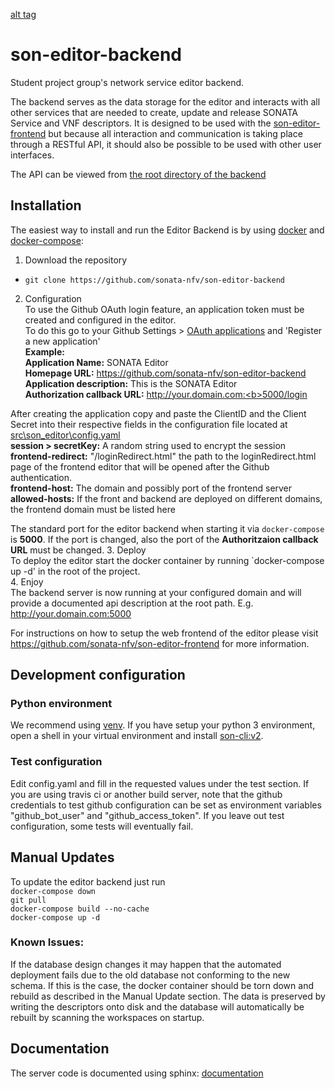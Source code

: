 [alt tag](https://travis-ci.org/sonata-nfv/son-editor-backend.svg?branch=master)


# son-editor-backend
Student project group's network service editor backend.

The backend serves as the data storage for the editor and interacts with all other services that are needed to create, update and release SONATA Service and VNF descriptors. It is designed to be used with the [son-editor-frontend](https://github.com/sonata-nfv/son-editor-frontend) but because all interaction and communication is taking place through a RESTful API, it should also be possible to be used with other user interfaces.

The API can be viewed from [the root directory of the backend](http://fg-cn-sandman1.cs.upb.de:5000/)

## Installation

The easiest way to install and run the Editor Backend is by using [docker](https://www.docker.com/) and [docker-compose](https://docs.docker.com/compose/):

1. Download the repository
  * `git clone https://github.com/sonata-nfv/son-editor-backend`
2. Configuration  
  To use the Github OAuth login feature, an application token must be created and configured in the editor.  
  To do this go to your Github Settings > [OAuth applications](https://github.com/settings/developers) and 'Register a new application'  
  **Example:**  
    **Application Name:** SONATA Editor  
    **Homepage URL:** https://github.com/sonata-nfv/son-editor-backend  
    **Application description:** This is the SONATA Editor  
    **Authorization callback URL:** http://your.domain.com:<b>5000/login</b>  
    
  After creating the application copy and paste the ClientID and the Client Secret into their respective fields in the configuration file located at [src\son_editor\config.yaml](src/son_editor/config.yaml)  
  **session > secretKey:**  A random string used to encrypt the session  
  **frontend-redirect:** "/loginRedirect.html" the path to the loginRedirect.html page of the frontend editor that will be opened after the Github authentication.  
  **frontend-host:** The domain and possibly port of the frontend server  
  **allowed-hosts:** If the front and backend are deployed on different domains, the frontend domain must be listed here
  
  The standard port for the editor backend when starting it via `docker-compose` is **5000**. If the port is changed, also the port of the **Authoritzaion callback URL** must be changed.
3. Deploy  
  To deploy the editor start the docker container by running `docker-compose up -d' in the root of the project.  
4. Enjoy  
  The backend server is now running at your configured domain and will provide a documented api description at the root path. E.g.  http://your.domain.com:5000
  
For instructions on how to setup the web frontend of the editor please visit https://github.com/sonata-nfv/son-editor-frontend for more information.


## Development configuration
### Python environment
We recommend using [venv](https://docs.python.org/dev/tutorial/venv.html). If you have setup your python 3 environment, open a shell in your virtual environment
and install [son-cli:v2](https://github.com/sonata-nfv/son-cli/tree/v2.0).

### Test configuration
 
Edit config.yaml and fill in the requested values under the test section. If you are using travis ci or another build server, note that the github credentials to 
test github configuration can be set as environment variables "github_bot_user" and "github_access_token".
If you leave out test configuration, some tests will eventually fail. 

## Manual Updates
 To update the editor backend just run  
  `docker-compose down`  
  `git pull`  
  `docker-compose build --no-cache`  
  `docker-compose up -d`

### Known Issues:
If the database design changes it may happen that the automated deployment fails due to the old database not conforming to the new schema. If this is the case, the docker container should be torn down and rebuild as described in the Manual Update section. The data is preserved by writing the descriptors onto disk and the database will automatically be rebuilt by scanning the workspaces on startup.
  
## Documentation
The server code is documented using sphinx: [documentation](https://cn-upb.github.io/upb-son-editor-backend/)
